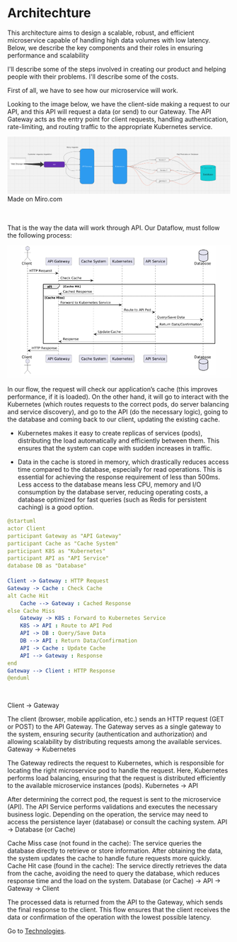 # Architechture

This architecture aims to design a scalable, robust, and efficient microservice capable of handling high data volumes with low latency. Below, we describe the key components and their roles in ensuring performance and scalability

I'll describe some of the steps involved in creating our product and helping people with their problems. I'll describe some of the costs.

First of all, we have to see how our microservice will work. 

Looking to the image below, we have the client-side making a request to our API, and this API will request a data (or send) to our Gateway. The API Gateway acts as the entry point for client requests, handling authentication, rate-limiting, and routing traffic to the appropriate Kubernetes service.

<img src="/images/flow.png">
Made on Miro.com<br><br><br>



That is the way the data will work through API. Our Dataflow, must follow the following process:

<img src="/images/dataflow.png">

In our flow, the request will check our application’s cache (this improves performance, if it is loaded). On the other hand, it will go to interact with the Kubernetes (which routes requests to the correct pods, do server balancing and service discovery), and go to the API (do the necessary logic), going to the database and coming back to our client, updating the existing cache. 

* Kubernetes makes it easy to create replicas of services (pods), distributing the load automatically and efficiently between them. This ensures that the system can cope with sudden increases in traffic.

* Data in the cache is stored in memory, which drastically reduces access time compared to the database, especially for read operations. This is essential for achieving the response requirement of less than 500ms. Less access to the database means less CPU, memory and I/O consumption by the database server, reducing operating costs, a database optimized for fast queries (such as Redis for persistent caching) is a good option.

```yaml
@startuml
actor Client 
participant Gateway as "API Gateway"
participant Cache as "Cache System"
participant K8S as "Kubernetes"
participant API as "API Service"
database DB as "Database"

Client -> Gateway : HTTP Request
Gateway -> Cache : Check Cache
alt Cache Hit
    Cache --> Gateway : Cached Response
else Cache Miss
    Gateway -> K8S : Forward to Kubernetes Service
    K8S -> API : Route to API Pod
    API -> DB : Query/Save Data
    DB --> API : Return Data/Confirmation
    API -> Cache : Update Cache
    API --> Gateway : Response
end
Gateway --> Client : HTTP Response
@enduml
```
<br>


Client → Gateway

The client (browser, mobile application, etc.) sends an HTTP request (GET or POST) to the API Gateway.
The Gateway serves as a single gateway to the system, ensuring security (authentication and authorization) and allowing scalability by distributing requests among the available services.
Gateway → Kubernetes

The Gateway redirects the request to Kubernetes, which is responsible for locating the right microservice pod to handle the request.
Here, Kubernetes performs load balancing, ensuring that the request is distributed efficiently to the available microservice instances (pods).
Kubernetes → API

After determining the correct pod, the request is sent to the microservice (API).
The API Service performs validations and executes the necessary business logic.
Depending on the operation, the service may need to access the persistence layer (database) or consult the caching system.
API → Database (or Cache)

Cache Miss case (not found in the cache):
The service queries the database directly to retrieve or store information. After obtaining the data, the system updates the cache to handle future requests more quickly.
Cache Hit case (found in the cache):
The service directly retrieves the data from the cache, avoiding the need to query the database, which reduces response time and the load on the system.
Database (or Cache) → API → Gateway → Client

The processed data is returned from the API to the Gateway, which sends the final response to the client.
This flow ensures that the client receives the data or confirmation of the operation with the lowest possible latency.



Go to
 [Technologies](https://github.com/RafaelDaitx/TestMazzaTech/blob/main/technologies.md).